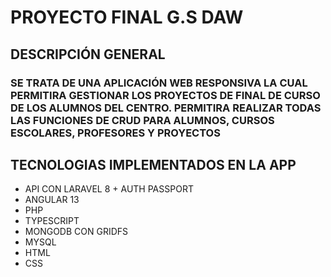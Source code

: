 <H1>PROYECTO FINAL G.S DAW</H1>

<H2>DESCRIPCIÓN GENERAL</H2>
<H3>SE TRATA DE UNA APLICACIÓN WEB RESPONSIVA LA CUAL PERMITIRA GESTIONAR LOS PROYECTOS DE FINAL DE CURSO DE LOS ALUMNOS DEL CENTRO. PERMITIRA REALIZAR TODAS LAS FUNCIONES DE CRUD PARA ALUMNOS, CURSOS ESCOLARES, PROFESORES Y PROYECTOS
</H3>

<H2>TECNOLOGIAS IMPLEMENTADOS EN LA APP</H2>
<UL>
  <LI>   API CON LARAVEL 8 + AUTH PASSPORT </LI>
   <LI>    ANGULAR 13 </LI>
   <LI>  PHP </LI>
   <LI>  TYPESCRIPT </LI>
   <LI>    MONGODB CON GRIDFS</LI>
   <LI>  MYSQL </LI>
  <LI>  HTML </LI>
  <LI>  CSS </LI>
  </UL>
 
